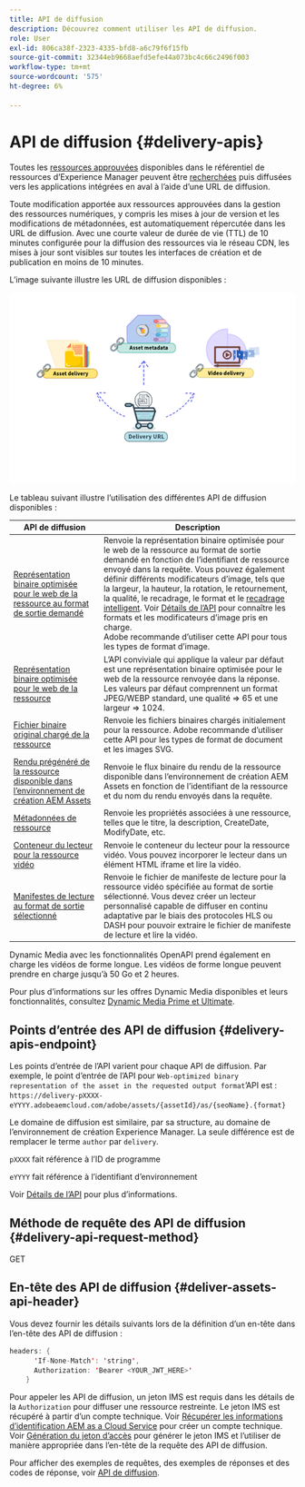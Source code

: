 ```yaml
---
title: API de diffusion
description: Découvrez comment utiliser les API de diffusion.
role: User
exl-id: 806ca38f-2323-4335-bfd8-a6c79f6f15fb
source-git-commit: 32344eb9668aefd5efe44a073bc4c66c2496f003
workflow-type: tm+mt
source-wordcount: '575'
ht-degree: 6%

---
```


# API de diffusion {#delivery-apis}

Toutes les [ressources approuvées](approve-assets.md) disponibles dans le référentiel de ressources d’Experience Manager peuvent être [recherchées](search-assets-api.md) puis diffusées vers les applications intégrées en aval à l’aide d’une URL de diffusion.

Toute modification apportée aux ressources approuvées dans la gestion des ressources numériques, y compris les mises à jour de version et les modifications de métadonnées, est automatiquement répercutée dans les URL de diffusion. Avec une courte valeur de durée de vie (TTL) de 10 minutes configurée pour la diffusion des ressources via le réseau CDN, les mises à jour sont visibles sur toutes les interfaces de création et de publication en moins de 10 minutes.

L’image suivante illustre les URL de diffusion disponibles :

![ API de diffusion ](assets/delivery-url.png)

Le tableau suivant illustre l’utilisation des différentes API de diffusion disponibles :

| API de diffusion | Description |
|---|---|
| [Représentation binaire optimisée pour le web de la ressource au format de sortie demandé](https://developer.adobe.com/experience-cloud/experience-manager-apis/api/stable/assets/delivery/#operation/getAssetSeoFormat) | Renvoie la représentation binaire optimisée pour le web de la ressource au format de sortie demandé en fonction de l’identifiant de ressource envoyé dans la requête. Vous pouvez également définir différents modificateurs d’image, tels que la largeur, la hauteur, la rotation, le retournement, la qualité, le recadrage, le format et le [recadrage intelligent](/help/assets/dynamic-media/image-profiles.md). Voir [Détails de l’API](https://developer.adobe.com/experience-cloud/experience-manager-apis/api/stable/assets/delivery/#operation/getAssetSeoFormat) pour connaître les formats et les modificateurs d’image pris en charge.<br>Adobe recommande d’utiliser cette API pour tous les types de format d’image. |
| [Représentation binaire optimisée pour le web de la ressource](https://developer.adobe.com/experience-cloud/experience-manager-apis/api/stable/assets/delivery/#operation/getAsset) | L’API conviviale qui applique la valeur par défaut est une représentation binaire optimisée pour le web de la ressource renvoyée dans la réponse. Les valeurs par défaut comprennent un format JPEG/WEBP standard, une qualité => 65 et une largeur => 1024. |
| [Fichier binaire original chargé de la ressource](https://developer.adobe.com/experience-cloud/experience-manager-apis/api/stable/assets/delivery/#operation/getAssetOriginal) | Renvoie les fichiers binaires chargés initialement pour la ressource. Adobe recommande d’utiliser cette API pour les types de format de document et les images SVG. |
| [Rendu prégénéré de la ressource disponible dans l’environnement de création AEM Assets](https://developer.adobe.com/experience-cloud/experience-manager-apis/api/stable/assets/delivery/#operation/getAssetRendition) | Renvoie le flux binaire du rendu de la ressource disponible dans l’environnement de création AEM Assets en fonction de l’identifiant de la ressource et du nom du rendu envoyés dans la requête. |
| [Métadonnées de ressource](https://developer.adobe.com/experience-cloud/experience-manager-apis/api/stable/assets/delivery/#operation/getAssetMetadata) | Renvoie les propriétés associées à une ressource, telles que le titre, la description, CreateDate, ModifyDate, etc. |
| [Conteneur du lecteur pour la ressource vidéo](https://developer.adobe.com/experience-cloud/experience-manager-apis/api/stable/assets/delivery/#operation/videoPlayerDelivery) | Renvoie le conteneur du lecteur pour la ressource vidéo. Vous pouvez incorporer le lecteur dans un élément HTML iframe et lire la vidéo. |
| [Manifestes de lecture au format de sortie sélectionné](https://developer.adobe.com/experience-cloud/experience-manager-apis/api/stable/assets/delivery/#operation/videoManifestDelivery) | Renvoie le fichier de manifeste de lecture pour la ressource vidéo spécifiée au format de sortie sélectionné. Vous devez créer un lecteur personnalisé capable de diffuser en continu adaptative par le biais des protocoles HLS ou DASH pour pouvoir extraire le fichier de manifeste de lecture et lire la vidéo. |

Dynamic Media avec les fonctionnalités OpenAPI prend également en charge les vidéos de forme longue. Les vidéos de forme longue peuvent prendre en charge jusqu’à 50 Go et 2 heures.

Pour plus d’informations sur les offres Dynamic Media disponibles et leurs fonctionnalités, consultez [Dynamic Media Prime et Ultimate](/help/assets/dynamic-media/dm-prime-ultimate.md).

## Points d’entrée des API de diffusion {#delivery-apis-endpoint}

Les points d’entrée de l’API varient pour chaque API de diffusion. Par exemple, le point d’entrée de l’API pour `Web-optimized binary representation of the asset in the requested output format`’API est :
`https://delivery-pXXXX-eYYYY.adobeaemcloud.com/adobe/assets/{assetId}/as/{seoName}.{format}`

Le domaine de diffusion est similaire, par sa structure, au domaine de l’environnement de création Experience Manager. La seule différence est de remplacer le terme `author` par `delivery`.

`pXXXX` fait référence à l’ID de programme

`eYYYY` fait référence à l’identifiant d’environnement

Voir [Détails de l’API](https://developer.adobe.com/experience-cloud/experience-manager-apis/api/stable/assets/delivery/#tag/Assets) pour plus d’informations.

## Méthode de requête des API de diffusion {#delivery-api-request-method}

GET

## En-tête des API de diffusion {#deliver-assets-api-header}

Vous devez fournir les détails suivants lors de la définition d’un en-tête dans l’en-tête des API de diffusion :

```java
headers: {
      'If-None-Match': 'string',
      Authorization: 'Bearer <YOUR_JWT_HERE>'
    }
```

Pour appeler les API de diffusion, un jeton IMS est requis dans les détails de la `Authorization` pour diffuser une ressource restreinte. Le jeton IMS est récupéré à partir d’un compte technique. Voir [Récupérer les informations d’identification AEM as a Cloud Service](https://experienceleague.adobe.com/fr/docs/experience-manager-cloud-service/content/implementing/developing/generating-access-tokens-for-server-side-apis) pour créer un compte technique. Voir [Génération du jeton d’accès](https://experienceleague.adobe.com/fr/docs/experience-manager-cloud-service/content/implementing/developing/generating-access-tokens-for-server-side-apis) pour générer le jeton IMS et l’utiliser de manière appropriée dans l’en-tête de la requête des API de diffusion.


Pour afficher des exemples de requêtes, des exemples de réponses et des codes de réponse, voir [API de diffusion](https://developer.adobe.com/experience-cloud/experience-manager-apis/api/stable/assets/delivery/#operation/getAssetSeoFormat).
